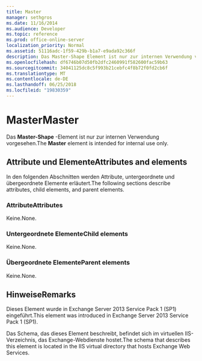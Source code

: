 ```yaml
---
title: Master
manager: sethgros
ms.date: 11/16/2014
ms.audience: Developer
ms.topic: reference
ms.prod: office-online-server
localization_priority: Normal
ms.assetid: 51116adc-1f59-429b-b1a7-e9ada92c366f
description: Das Master-Shape Element ist nur zur internen Verwendung vorgesehen.
ms.openlocfilehash: df6746b07d50fb2dfc2460991f582600fac59b63
ms.sourcegitcommit: 34041125dc8c5f993b21cebfc4f8b72f0fd2cb6f
ms.translationtype: MT
ms.contentlocale: de-DE
ms.lasthandoff: 06/25/2018
ms.locfileid: "19830359"
---
```

# <a name="master"></a><span data-ttu-id="1fac2-103">Master</span><span class="sxs-lookup"><span data-stu-id="1fac2-103">Master</span></span>

<span data-ttu-id="1fac2-104">Das **Master-Shape** -Element ist nur zur internen Verwendung vorgesehen.</span><span class="sxs-lookup"><span data-stu-id="1fac2-104">The **Master** element is intended for internal use only.</span></span> 

## <a name="attributes-and-elements"></a><span data-ttu-id="1fac2-105">Attribute und Elemente</span><span class="sxs-lookup"><span data-stu-id="1fac2-105">Attributes and elements</span></span>

<span data-ttu-id="1fac2-106">In den folgenden Abschnitten werden Attribute, untergeordnete und übergeordnete Elemente erläutert.</span><span class="sxs-lookup"><span data-stu-id="1fac2-106">The following sections describe attributes, child elements, and parent elements.</span></span>
  
### <a name="attributes"></a><span data-ttu-id="1fac2-107">Attribute</span><span class="sxs-lookup"><span data-stu-id="1fac2-107">Attributes</span></span>

<span data-ttu-id="1fac2-108">Keine.</span><span class="sxs-lookup"><span data-stu-id="1fac2-108">None.</span></span>
  
### <a name="child-elements"></a><span data-ttu-id="1fac2-109">Untergeordnete Elemente</span><span class="sxs-lookup"><span data-stu-id="1fac2-109">Child elements</span></span>

<span data-ttu-id="1fac2-110">Keine.</span><span class="sxs-lookup"><span data-stu-id="1fac2-110">None.</span></span>
  
### <a name="parent-elements"></a><span data-ttu-id="1fac2-111">Übergeordnete Elemente</span><span class="sxs-lookup"><span data-stu-id="1fac2-111">Parent elements</span></span>

<span data-ttu-id="1fac2-112">Keine.</span><span class="sxs-lookup"><span data-stu-id="1fac2-112">None.</span></span>
  
## <a name="remarks"></a><span data-ttu-id="1fac2-113">Hinweise</span><span class="sxs-lookup"><span data-stu-id="1fac2-113">Remarks</span></span>

<span data-ttu-id="1fac2-114">Dieses Element wurde in Exchange Server 2013 Service Pack 1 (SP1) eingeführt.</span><span class="sxs-lookup"><span data-stu-id="1fac2-114">This element was introduced in Exchange Server 2013 Service Pack 1 (SP1).</span></span>
  
<span data-ttu-id="1fac2-115">Das Schema, das dieses Element beschreibt, befindet sich im virtuellen IIS-Verzeichnis, das Exchange-Webdienste hostet.</span><span class="sxs-lookup"><span data-stu-id="1fac2-115">The schema that describes this element is located in the IIS virtual directory that hosts Exchange Web Services.</span></span>
  

